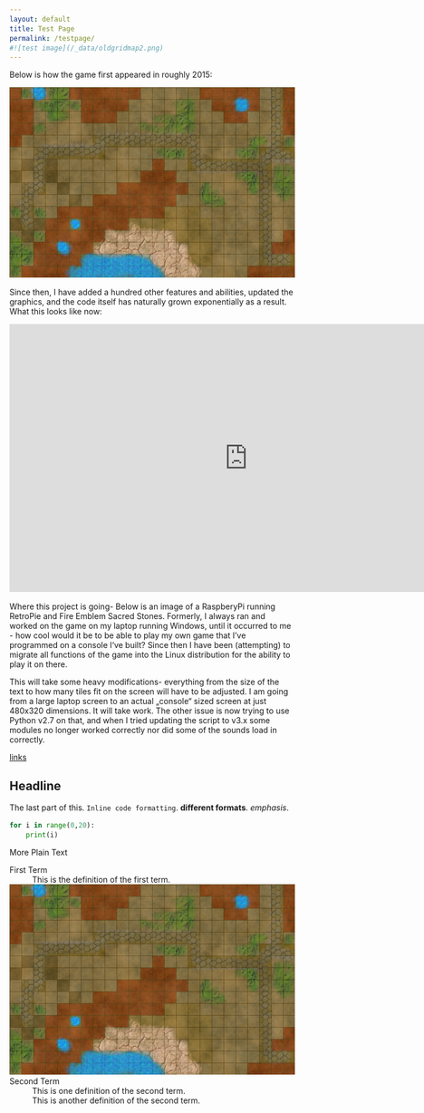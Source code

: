```yaml
---
layout: default
title: Test Page
permalink: /testpage/
#![test image](/_data/oldgridmap2.png)
---
```


Below is how the game first appeared in roughly 2015:


<img src="/assets/YT old grid map.png" alt="">


Since then, I have added a hundred other features and abilities, updated the graphics, and the code itself has naturally grown exponentially as a result. What this looks like now:

<iframe width="840" height="473" src="https://www.youtube.com/embed/IQf-vtIC-Uc" title="YouTube video player" frameborder="0" allow="accelerometer; autoplay; clipboard-write; encrypted-media; gyroscope; picture-in-picture" allowfullscreen></iframe>

Where this project is going-
Below is an image of a RaspberyPi running RetroPie and Fire Emblem Sacred Stones. Formerly, I always ran and worked on the game on my laptop running Windows, until it occurred to me - how cool would it be to be able to play my own game that I’ve programmed on a console I‘ve built? Since then I have been (attempting) to migrate all functions of the game into the Linux distribution for the ability to play it on there.

This will take some heavy modifications- everything from the size of the text to how many tiles fit on the screen will have to be adjusted. I am going from a large laptop screen to an actual „console“ sized screen at just 480x320 dimensions. It will take work. The other issue is now trying to use Python v2.7 on that, and when I tried updating the script to v3.x some modules no longer worked correctly nor did some of the sounds load in correctly.

[links](https://ckeditor.com/)

## Headline

The last part of this. `Inline code formatting`. **different formats**. _emphasis_.


```python
for i in range(0,20):
	print(i)
```

More Plain Text

<dl>
	<dt>First Term</dt>
	<dd>This is the definition of the first term.</dd>
	<img src="/assets/YT old grid map.png" alt="">
	<dt>Second Term</dt>
	<dd>This is one definition of the second term. </dd>
	<dd>This is another definition of the second term.</dd>
</dl>
